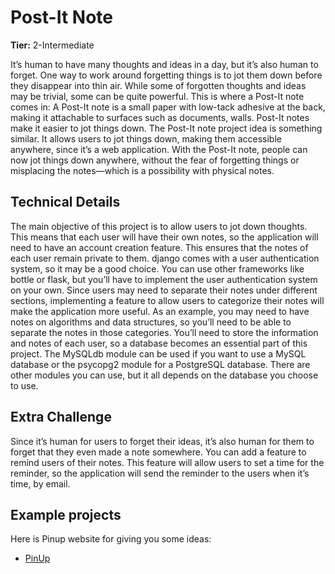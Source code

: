 # Post-It Note

**Tier:** 2-Intermediate

It’s human to have many thoughts and ideas in a day, but it’s also human to forget.
One way to work around forgetting things is to jot them down before they disappear into thin air.
While some of forgotten thoughts and ideas may be trivial, some can be quite powerful.
This is where a Post-It note comes in: A Post-It note is a small paper with low-tack adhesive at the back, making it attachable to surfaces such as documents, walls.
Post-It notes make it easier to jot things down.
The Post-It note project idea is something similar.
It allows users to jot things down, making them accessible anywhere, since it’s a web application.
With the Post-It note, people can now jot things down anywhere, without the fear of forgetting things or misplacing the notes—which is a possibility with physical notes.

## Technical Details

The main objective of this project is to allow users to jot down thoughts.
This means that each user will have their own notes, so the application will need to have an account creation feature.
This ensures that the notes of each user remain private to them.
django comes with a user authentication system, so it may be a good choice.
You can use other frameworks like bottle or flask, but you’ll have to implement the user authentication system on your own.
Since users may need to separate their notes under different sections, implementing a feature to allow users to categorize their notes will make the application more useful.
As an example, you may need to have notes on algorithms and data structures, so you’ll need to be able to separate the notes in those categories.
You’ll need to store the information and notes of each user, so a database becomes an essential part of this project.
The MySQLdb module can be used if you want to use a MySQL database or the psycopg2 module for a PostgreSQL database.
There are other modules you can use, but it all depends on the database you choose to use.

## Extra Challenge

Since it’s human for users to forget their ideas, it’s also human for them to forget that they even made a note somewhere.
You can add a feature to remind users of their notes.
This feature will allow users to set a time for the reminder, so the application will send the reminder to the users when it’s time, by email.

## Example projects

Here is Pinup website for giving you some ideas:

-   [PinUp](https://pinup.com/O5NtEl8xl)
